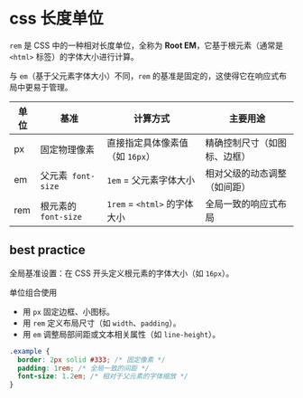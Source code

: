 # css 长度单位

`rem` 是 CSS 中的一种相对长度单位，全称为 **Root EM**，它基于根元素（通常是 `<html>` 标签）的字体大小进行计算。

与 `em`（基于父元素字体大小）不同，`rem` 的基准是固定的，这使得它在响应式布局中更易于管理。



| 单位 | 基准                 | 计算方式                        | 主要用途                     |
| ---- | -------------------- | ------------------------------- | ---------------------------- |
| px   | 固定物理像素         | 直接指定具体像素值（如 `16px`） | 精确控制尺寸（如图标、边框） |
| em   | 父元素` font-size`   | `1em` = 父元素字体大小          | 相对父级的动态调整（如间距） |
| rem  | 根元素的 `font-size` | `1rem` = `<html>` 的字体大小    | 全局一致的响应式布局         |



## best practice

全局基准设置：在 CSS 开头定义根元素的字体大小（如 `16px`）。

单位组合使用

- 用 `px` 固定边框、小图标。
- 用 `rem` 定义布局尺寸（如 `width`、`padding`）。
- 用 `em` 调整局部间距或文本相关属性（如 `line-height`）。

```css
.example {
  border: 2px solid #333; /* 固定像素 */
  padding: 1rem; /* 全局一致的间距 */
  font-size: 1.2em; /* 相对于父元素的字体缩放 */
}
```